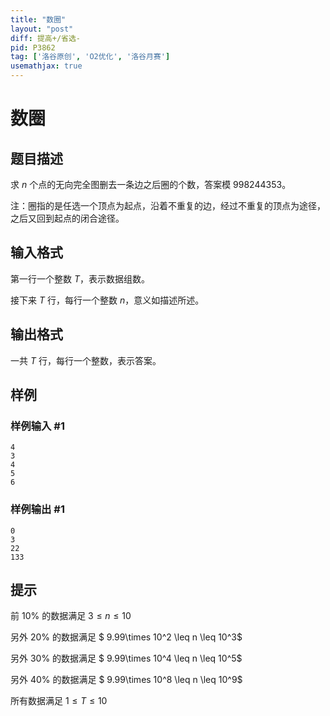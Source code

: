 ```yaml
---
title: "数圈"
layout: "post"
diff: 提高+/省选-
pid: P3862
tag: ['洛谷原创', 'O2优化', '洛谷月赛']
usemathjax: true
---
```


# 数圈
## 题目描述

求 $n$ 个点的无向完全图删去一条边之后圈的个数，答案模 $998244353$。


注：圈指的是任选一个顶点为起点，沿着不重复的边，经过不重复的顶点为途径，之后又回到起点的闭合途径。

## 输入格式

第一行一个整数 $T$，表示数据组数。

接下来 $T$ 行，每行一个整数 $n$，意义如描述所述。

## 输出格式

一共 $T$ 行，每行一个整数，表示答案。

## 样例

### 样例输入 #1
```
4
3
4
5
6
```
### 样例输出 #1
```
0
3
22
133
```
## 提示

前 $10\%$ 的数据满足 $3 \leq n \leq 10$

另外 $20\%$ 的数据满足 $ 9.99\times 10^2  \leq n \leq 10^3$

另外 $30\%$ 的数据满足 $ 9.99\times 10^4 \leq n \leq 10^5$

另外 $40\%$ 的数据满足 $ 9.99\times 10^8 \leq n \leq 10^9$

所有数据满足 $1 \leq T \leq 10$

